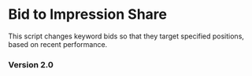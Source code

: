 # Bid to Impression Share
This script changes keyword bids so that they target specified positions, based on recent performance.
### Version 2.0
